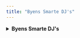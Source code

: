 ```yaml
---
title: "Byens Smarte DJ's"
---
```

<details>
  <summary><strong>Byens Smarte DJ's</strong></summary>
  <p><i>Melodi: Longhaired Redneck, David Allen Coe</i><br>
  <i>Ord: Søren Ørn</i><br><br>
  Alle byens smarte DJ's er fra Jylland<br>
  Og de har aldrig set os på vor tour<br>
  Hvor perkerne og punkerne, de løber efter panserne<br>
  Der håber de kan komme levende herfra hjem til Struer<br><br>
  Tykke pi'r fra Brønshøj danser reggae<br>
  Og så si'r du det er mig der er bizar<br>
  Men det er ik' den første gang og heller ik' den sidste<br>
  Jeg snorter alle pengene fra Stengades bar<br><br>
  Du har et fedtet overskæg på læben<br>
  Du går på Props og ryger Manitou<br>
  Du hører house og spiser raw food, og du har en fixie cykel<br>
  Og du har ikke hørt om BK Frem endnu<br><br>
  Og vi synger til gården og gaden<br>
  I morgensolens blødrøde skær<br>
  De siger at jeg ligner ballade<br>
  Dørmænd fra Louises kan fortælle hvem jeg er<br><br>
  Jeg er rød som når Johanne har det røde<br>
  Og du er ligeså blå som FCK<br>
  Jeg har siddet i spjældet, du er reklamekonsulent<br>
  Og David Allen Coe vil du jo aldrig ku' forstå<br><br>
  Og toget kører stadig klokken fire<br>
  Længe efter Charlie han gik ned<br>
  Jeg har været en knallertrocker ligeså lang tid jeg kan huske<br>
  Og indtil vejen ender bli'r jeg ved<br><br>
  For alle byens smarte DJ's er fra Jylland<br>
  De har aldrig set os på vor tour<br>
  Hvor perkerne og punkerne, de løber efter panserne<br>
  Der håber de kan komme levende her-fra hjem til Stru-er!!!!</p>
</details>
